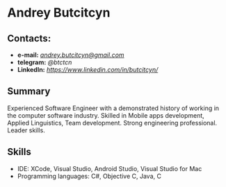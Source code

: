 # Andrey Butcitcyn

## Contacts:
* **e-mail:** *andrey.butcitcyn@gmail.com*
* **telegram:** *@btctcn*
* **LinkedIn:** *https://www.linkedin.com/in/butcitcyn/*

## Summary
Experienced Software Engineer with a demonstrated history of working in the computer software industry. Skilled in Mobile apps development, Applied Linguistics, Team development. Strong engineering professional. Leader skills.

## Skills
* IDE: XCode, Visual Studio, Android Studio, Visual Studio for Mac
* Programming languages: C#, Objective C, Java, C
